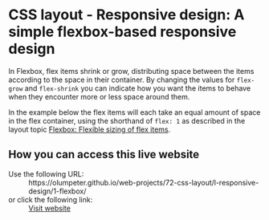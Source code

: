 # CSS layout - Responsive design: A simple flexbox-based responsive design

In Flexbox, flex items shrink or grow, distributing space between the items 
according to the space in their container. By changing the values for 
`flex-grow` and `flex-shrink` you can indicate how you want the items to 
behave when they encounter more or less space around them. 

In the example below the flex items will each take an equal amount of space 
in the flex container, using the shorthand of `flex: 1` as described in the 
layout topic [Flexbox: Flexible sizing of flex items](https://developer.mozilla.org/en-US/docs/Learn/CSS/CSS_layout/Flexbox#flexible_sizing_of_flex_items).

## How you can access this live website

<dl>
  Use the following URL:
  <dd>
    https://olumpeter.github.io/web-projects/72-css-layout/l-responsive-design/1-flexbox/
  </dd>
  or click the following link:
  <dd>
    <a href="https://olumpeter.github.io/web-projects/72-css-layout/l-responsive-design/1-flexbox/">Visit website</a>
  </dd>
</dl>

